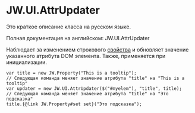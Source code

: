 ﻿# JW.UI.AttrUpdater

Это краткое описание класса на русском языке.

Полная документация на английском: JW.UI.AttrUpdater

Наблюдает за изменением строкового [свойства](#!/guide/rujwproperty) и обновляет значение указанного атрибута DOM элемента.
Также, применяется при инициализации.

    var title = new JW.Property("This is a tooltip");
    // Следующая команда меняет значение атрибута "title" на "This is a tooltip"
    var updater = new JW.UI.AttrUpdater($("#myelem"), "title", title);
    // Следующая команда меняет значение атрибута "title" на "Это подсказка"
    title.{@link JW.Property#set set}("Это подсказка");
